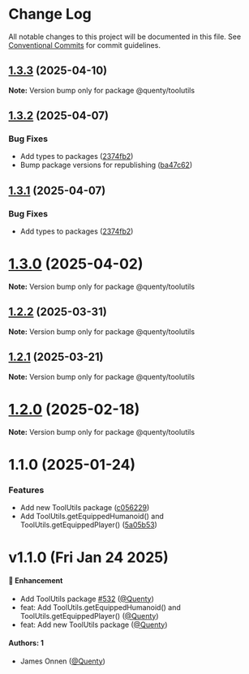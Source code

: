 # Change Log

All notable changes to this project will be documented in this file.
See [Conventional Commits](https://conventionalcommits.org) for commit guidelines.

## [1.3.3](https://github.com/Quenty/NevermoreEngine/compare/@quenty/toolutils@1.3.2...@quenty/toolutils@1.3.3) (2025-04-10)

**Note:** Version bump only for package @quenty/toolutils





## [1.3.2](https://github.com/Quenty/NevermoreEngine/compare/@quenty/toolutils@1.3.0...@quenty/toolutils@1.3.2) (2025-04-07)


### Bug Fixes

* Add types to packages ([2374fb2](https://github.com/Quenty/NevermoreEngine/commit/2374fb2b043cfbe0e9b507b3316eec46a4e353a0))
* Bump package versions for republishing ([ba47c62](https://github.com/Quenty/NevermoreEngine/commit/ba47c62e32170bf74377b0c658c60b84306dc294))





## [1.3.1](https://github.com/Quenty/NevermoreEngine/compare/@quenty/toolutils@1.3.0...@quenty/toolutils@1.3.1) (2025-04-07)


### Bug Fixes

* Add types to packages ([2374fb2](https://github.com/Quenty/NevermoreEngine/commit/2374fb2b043cfbe0e9b507b3316eec46a4e353a0))





# [1.3.0](https://github.com/Quenty/NevermoreEngine/compare/@quenty/toolutils@1.2.2...@quenty/toolutils@1.3.0) (2025-04-02)

**Note:** Version bump only for package @quenty/toolutils





## [1.2.2](https://github.com/Quenty/NevermoreEngine/compare/@quenty/toolutils@1.2.1...@quenty/toolutils@1.2.2) (2025-03-31)

**Note:** Version bump only for package @quenty/toolutils





## [1.2.1](https://github.com/Quenty/NevermoreEngine/compare/@quenty/toolutils@1.2.0...@quenty/toolutils@1.2.1) (2025-03-21)

**Note:** Version bump only for package @quenty/toolutils





# [1.2.0](https://github.com/Quenty/NevermoreEngine/compare/@quenty/toolutils@1.1.0...@quenty/toolutils@1.2.0) (2025-02-18)

**Note:** Version bump only for package @quenty/toolutils





# 1.1.0 (2025-01-24)


### Features

* Add new ToolUtils package ([c056229](https://github.com/Quenty/NevermoreEngine/commit/c056229ced6478e2123e6565ffcea8431b0bb87a))
* Add ToolUtils.getEquippedHumanoid() and ToolUtils.getEquippedPlayer() ([5a05b53](https://github.com/Quenty/NevermoreEngine/commit/5a05b53fcef940f389985d5499d18bf6ef26a8c7))





# v1.1.0 (Fri Jan 24 2025)

#### 🚀 Enhancement

- Add ToolUtils package [#532](https://github.com/Quenty/NevermoreEngine/pull/532) ([@Quenty](https://github.com/Quenty))
- feat: Add ToolUtils.getEquippedHumanoid() and ToolUtils.getEquippedPlayer() ([@Quenty](https://github.com/Quenty))
- feat: Add new ToolUtils package ([@Quenty](https://github.com/Quenty))

#### Authors: 1

- James Onnen ([@Quenty](https://github.com/Quenty))
